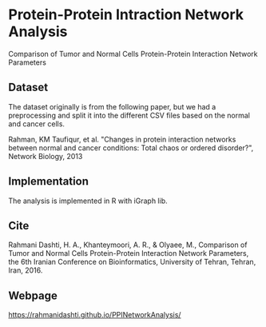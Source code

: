 # Protein-Protein Intraction Network Analysis
Comparison of Tumor and Normal Cells Protein-Protein Interaction Network Parameters

## Dataset
The dataset originally is from the following paper, but we had a preprocessing and split it into the different CSV files based on the normal and cancer cells.

Rahman, KM Taufiqur, et al. "Changes in protein interaction networks between normal and cancer conditions: Total chaos or ordered disorder?", Network Biology, 2013

## Implementation
The analysis is implemented in R with iGraph lib.

## Cite
Rahmani Dashti, H. A., Khanteymoori, A. R., & Olyaee, M., Comparison of Tumor and Normal Cells Protein-Protein Interaction Network Parameters, the 6th Iranian Conference on Bioinformatics, University of Tehran, Tehran, Iran, 2016.

## Webpage
https://rahmanidashti.github.io/PPINetworkAnalysis/
